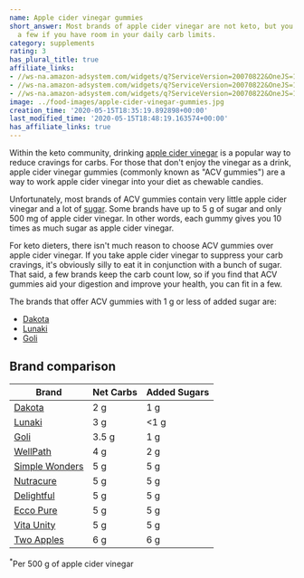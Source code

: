 ```yaml
---
name: Apple cider vinegar gummies
short_answer: Most brands of apple cider vinegar are not keto, but you can sneak in
  a few if you have room in your daily carb limits.
category: supplements
rating: 3
has_plural_title: true
affiliate_links:
- //ws-na.amazon-adsystem.com/widgets/q?ServiceVersion=20070822&OneJS=1&Operation=GetAdHtml&MarketPlace=US&source=ss&ref=as_ss_li_til&ad_type=product_link&tracking_id=isitketo-20&language=en_US&marketplace=amazon&region=US&placement=B07W3BMBMH&asins=B07W3BMBMH&linkId=53e56f6ecc11a6c364807e6f3bb6a4a5&show_border=true&link_opens_in_new_window=true
- //ws-na.amazon-adsystem.com/widgets/q?ServiceVersion=20070822&OneJS=1&Operation=GetAdHtml&MarketPlace=US&source=ss&ref=as_ss_li_til&ad_type=product_link&tracking_id=isitketo-20&language=en_US&marketplace=amazon&region=US&placement=B08129BJPS&asins=B08129BJPS&linkId=e9ec680f5e1c4ca9eea183c1f4cb0a9a&show_border=true&link_opens_in_new_window=true
- //ws-na.amazon-adsystem.com/widgets/q?ServiceVersion=20070822&OneJS=1&Operation=GetAdHtml&MarketPlace=US&source=ss&ref=as_ss_li_til&ad_type=product_link&tracking_id=isitketo-20&language=en_US&marketplace=amazon&region=US&placement=B07SK8X1ZQ&asins=B07SK8X1ZQ&linkId=a43ef70c1242dd52f49b69a7a6faee45&show_border=true&link_opens_in_new_window=true
image: ../food-images/apple-cider-vinegar-gummies.jpg
creation_time: '2020-05-15T18:35:19.892898+00:00'
last_modified_time: '2020-05-15T18:48:19.163574+00:00'
has_affiliate_links: true
---
```

Within the keto community, drinking [apple cider vinegar](/apple-cider-vinegar) is a popular way to reduce cravings for carbs. For those that don't enjoy the vinegar as a drink, apple cider vinegar gummies (commonly known as "ACV gummies") are a way to work apple cider vinegar into your diet as chewable candies.

Unfortunately, most brands of ACV gummies contain very little apple cider vinegar and a lot of [sugar](/sugar). Some brands have up to 5 g of sugar and only 500 mg of apple cider vinegar. In other words, each gummy gives you 10 times as much sugar as apple cider vinegar.

For keto dieters, there isn't much reason to choose ACV gummies over apple cider vinegar. If you take apple cider vinegar to suppress your carb cravings, it's obviously silly to eat it in conjunction with a bunch of sugar. That said, a few brands keep the carb count low, so if you find that ACV gummies aid your digestion and improve your health, you can fit in a few.

The brands that offer ACV gummies with 1 g or less of added sugar are:

* [Dakota](https://amzn.to/2ZdtvEZ)
* [Lunaki](https://amzn.to/3bvOwgl)
* [Goli](https://amzn.to/3bzG3ZL)

## Brand comparison

| Brand | Net Carbs | Added Sugars |
|-------|-----------|-------------|
| [Dakota](https://amzn.to/2ZdtvEZ) | 2 g | 1 g |
| [Lunaki](https://amzn.to/3bvOwgl) | 3 g | <1 g |
| [Goli](https://amzn.to/3bzG3ZL) | 3.5 g | 1 g |
| [WellPath](https://amzn.to/3dN4Yuk) | 4 g | 2 g |
| [Simple Wonders](https://amzn.to/2WZy1Uz) | 5 g | 5 g |
| [Nutracure](https://amzn.to/3fUvNOT) | 5 g | 5 g |
| [Delightful](https://amzn.to/2zJG6Vn) | 5 g | 5 g |
| [Ecco Pure](https://amzn.to/2T5vxD2) | 5 g | 5 g |
| [Vita Unity](https://amzn.to/2zD3xQm) | 5 g | 5 g |
| [Two Apples](https://amzn.to/2ZdtvEZ) | 6 g | 6 g |

<sup>\*</sup>Per 500 g of apple cider vinegar
